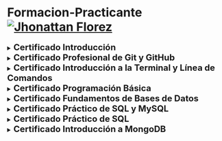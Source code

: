 # Formacion-Practicante <a href="mailto:florezj328@gmail.com"> <img src="https://img.shields.io/badge/Gmail-red?style=for-the-badge&logo=gmail&logoColor=white" width="80px" alt="Jhonattan Florez"/> </a>
<details>
<summary><strong style="font-size: 20px;">Certificado Introducción</strong></summary>

[![](Certificados/Introducción.png)](https://drive.google.com/file/d/1nxJHNRBWy02uzFMXRdlTGpPwmBVfapTT/view?usp=drive_link)
</details>


<details>
<summary><strong style="font-size: 20px;">Certificado Profesional de Git y GitHub</strong></summary>

[![](Certificados/Git-GitHub.png)](https://drive.google.com/file/d/1XW-JVrJaIUC9TCgjWaj4-hDTBLAQOO2V/view?usp=sharing)
</details>


<details>
<summary><strong style="font-size: 20px;">Certificado Introducción a la Terminal y Línea de Comandos</strong></summary>

[![](Certificados/Terminal.png)](https://drive.google.com/file/d/18_5xC1ZlVZydI-TEIRX8JWQqfAO4fDq0/view?usp=drive_link)
</details>


<details>
<summary><strong style="font-size: 20px;">Certificado Programación Básica</strong></summary>

[![](Certificados/Programación%20Básica.png)](https://drive.google.com/file/d/1nZJjJm70QA2vQrLC0de1D9TZb2gc5Jju/view?usp=drive_link)
</details>


<details>
<summary><strong style="font-size: 20px;">Certificado Fundamentos de Bases de Datos</strong></summary>

[![](Certificados/Bases%20De%20Datos.png)](https://drive.google.com/file/d/1Gpvv7s0G_hxzTHTDGWTjl3jsWB8ozUHk/view?usp=drive_link)
</details>


<details>
<summary><strong style="font-size: 20px;">Certificado Práctico de SQL y MySQL</strong></summary>

[![](Certificados/Practivo%20SQL%20y%20MYSQL.png)](https://drive.google.com/file/d/1dmJhU3ndfH6shFrC-vb8yGUoTU-FhTf3/view?usp=drive_link)
</details>


<details>
<summary><strong style="font-size: 20px;">Certificado Práctico de SQL</strong></summary>

[![](Certificados/Practico%20SQL.png)](https://drive.google.com/file/d/1sCkZvzUK_nhNGPfM9HO6vCQ82RZr__bs/view?usp=drive_link)
</details>


<details>
<summary><strong style="font-size: 20px;">Certificado Introducción a MongoDB</strong></summary>

[![](Certificados/MongoDB.png)](https://drive.google.com/file/d/1Qs84gTq3fWNWC22Q-lqhw1KylHUbqYpI/view?usp=drive_link)
</details>
